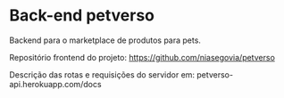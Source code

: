 # Back-end petverso
Backend para o marketplace de produtos para pets.

Repositório frontend do projeto: https://github.com/niasegovia/petverso

Descrição das rotas e requisições do servidor em: petverso-api.herokuapp.com/docs
